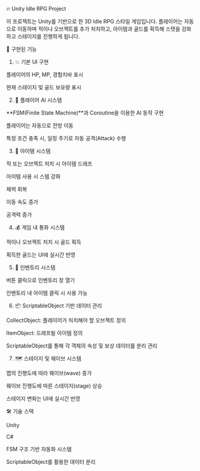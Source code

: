 🔥 Unity Idle RPG Project

이 프로젝트는 Unity를 기반으로 한 3D Idle RPG 스타일 게임입니다. 플레이어는 자동으로 이동하며 적이나 오브젝트를 추가 처치하고, 아이템과 골드를 획득해 스탯을 강화하고 스테이지를 진행하게 됩니다.



📌 구현된 기능

1. 💥 기본 UI 구현

플레이어의 HP, MP, 경험치바 표시

현재 스테이지 및 골드 보유량 표시

2. 🤖 플레이어 AI 시스템

**FSM(Finite State Machine)**과 Coroutine을 이용한 AI 동작 구현

플레이어는 자동으로 전방 이동

특정 조건 충족 시, 일정 주기로 자동 공격(Attack) 수행

3. 🧪 아이템 시스템

적 또는 오브젝트 처치 시 아이템 드래프

아이템 사용 시 스템 강화

체력 회복

이동 속도 증가

공격력 증가

4. 💰 게임 내 통화 시스템

적이나 오브젝트 처치 시 골드 획득

획득한 골드는 UI에 실시간 반영

5. 🎒 인벤토리 시스템

버튼 클릭으로 인벤토리 창 열기

인벤토리 내 아이템 클릭 시 사용 가능

6. 📦 ScriptableObject 기반 데이터 관리

CollectObject: 플레이어가 처치해야 할 오브젝트 정의

ItemObject: 드래프될 아이템 정의

ScriptableObject를 통해 각 객체의 속성 및 보상 데이터를 분리 관리

7. 🗺️ 스테이지 및 웨이브 시스템

맵의 진행도에 따라 웨이브(wave) 증가

웨이브 진행도에 따른 스테이지(stage) 상승

스테이지 변화는 UI에 실시간 반영

🛠️ 기술 스택

Unity 

C#

FSM 구조 기반 자동화 시스템

ScriptableObject를 활용한 데이터 분리
